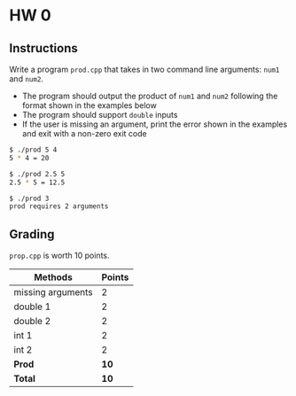 # HW 0

## Instructions
Write a program `prod.cpp` that takes in two command line arguments: `num1` and `num2`.
- The program should output the product of `num1` and `num2` following the format shown in the examples below
- The program should support `double` inputs
- If the user is missing an argument, print the error shown in the examples and exit with a non-zero exit code

```bash
$ ./prod 5 4
5 * 4 = 20

$ ./prod 2.5 5
2.5 * 5 = 12.5

$ ./prod 3
prod requires 2 arguments
```

## Grading

`prop.cpp` is worth 10 points.

| Methods           | Points |
|-------------------|--------|
| missing arguments | 2      |
| double 1          | 2      |
| double 2          | 2      |
| int 1             | 2      |
| int 2             | 2      |
| **Prod**          | **10** |
| **Total**         | **10** |
